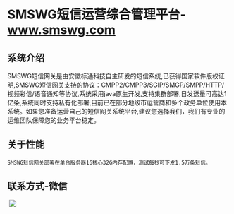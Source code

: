 # SMSWG短信运营综合管理平台-www.smswg.com

## 系统介绍

​           SMSWG短信网关是由安徽标通科技自主研发的短信系统,已获得国家软件版权证明,SMSWG短信网关支持的协议：CMPP2/CMPP3/SGIP/SMGP/SMPP/HTTP/视频彩信/语音通知等协议,系统采用java原生开发,支持集群部署,日发送量可高达1亿条,系统同时支持私有化部署,目前已在部分地级市运营商和多个政务单位使用本系统。如果您准备运营自己的短信网关系统平台,建议您选择我们，我们有专业的运维团队保障您的业务平台稳定。

## **关于性能**

```
SMSWG短信网关部署在单台服务器16核心32G内存配置，测试每秒可下发1.5万条短信。
```

## 联系方式-微信

​            ![](https://www.smswg.com/templets/smsgw/images/ma.png)
